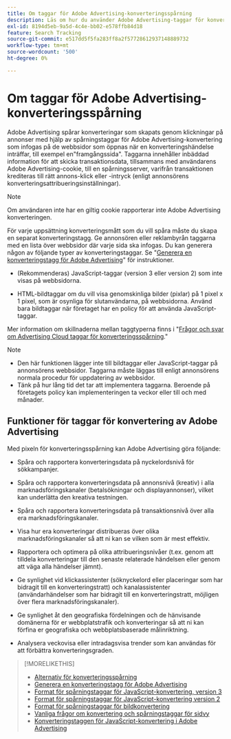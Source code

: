 ```yaml
---
title: Om taggar för Adobe Advertising-konverteringsspårning
description: Läs om hur du använder Adobe Advertising-taggar för konvertering.
exl-id: 8194d5eb-9a5d-4c4e-bb02-e578ffb84d18
feature: Search Tracking
source-git-commit: e517dd5f5fa283ff8a2f57728612937148889732
workflow-type: tm+mt
source-wordcount: '500'
ht-degree: 0%

---
```


# Om taggar för Adobe Advertising-konverteringsspårning

Adobe Advertising spårar konverteringar som skapats genom klickningar på annonser med hjälp av spårningstaggar för Adobe Advertising-konvertering som infogas på de webbsidor som öppnas när en konverteringshändelse inträffar, till exempel en&quot;framgångssida&quot;. Taggarna innehåller inbäddad information för att skicka transaktionsdata, tillsammans med användarens Adobe Advertising-cookie, till en spårningsserver, varifrån transaktionen krediteras till rätt annons-klick eller -intryck (enligt annonsörens konverteringsattribueringsinställningar).

>[!NOTE]
>
>Om användaren inte har en giltig cookie rapporterar inte Adobe Advertising konverteringen.

För varje uppsättning konverteringsmått som du vill spåra måste du skapa en separat konverteringstagg. Ge annonsören eller reklambyrån taggarna med en lista över webbsidor där varje sida ska infogas. Du kan generera någon av följande typer av konverteringstaggar. Se &quot;[Generera en konverteringstagg för Adobe Advertising](/help/search-social-commerce/tools/conversion-tag-generate.md)&quot; för instruktioner.

* (Rekommenderas) JavaScript-taggar (version 3 eller version 2) som inte visas på webbsidorna.

* HTML-bildtaggar om du vill visa genomskinliga bilder (pixlar) på 1 pixel x 1 pixel, som är osynliga för slutanvändarna, på webbsidorna. Använd bara bildtaggar när företaget har en policy för att använda JavaScript-taggar.

Mer information om skillnaderna mellan taggtyperna finns i &quot;[Frågor och svar om Advertising Cloud taggar för konverteringsspårning](/help/search-social-commerce/tracking/faqs-conversion-page-view-tracking-tags.md).&quot;

>[!NOTE]
>
>* Den här funktionen lägger inte till bildtaggar eller JavaScript-taggar på annonsörens webbsidor. Taggarna måste läggas till enligt annonsörens normala procedur för uppdatering av webbsidor.
>* Tänk på hur lång tid det tar att implementera taggarna. Beroende på företagets policy kan implementeringen ta veckor eller till och med månader.

## Funktioner för taggar för konvertering av Adobe Advertising

Med pixeln för konverteringsspårning kan Adobe Advertising göra följande:

* Spåra och rapportera konverteringsdata på nyckelordsnivå för sökkampanjer.

* Spåra och rapportera konverteringsdata på annonsnivå (kreativ) i alla marknadsföringskanaler (betalsökningar och displayannonser), vilket kan underlätta den kreativa testningen.

* Spåra och rapportera konverteringsdata på transaktionsnivå över alla era marknadsföringskanaler.

* Visa hur era konverteringar distribueras över olika marknadsföringskanaler så att ni kan se vilken som är mest effektiv.

* Rapportera och optimera på olika attribueringsnivåer (t.ex. genom att tilldela konverteringar till den senaste relaterade händelsen eller genom att väga alla händelser jämnt).

* Ge synlighet vid klickassistenter (söknyckelord eller placeringar som har bidragit till en konverteringstratt) och kanalassistenter (användarhändelser som har bidragit till en konverteringstratt, möjligen över flera marknadsföringskanaler).

* Ge synlighet åt den geografiska fördelningen och de hänvisande domänerna för er webbplatstrafik och konverteringar så att ni kan förfina er geografiska och webbplatsbaserade målinriktning.

* Analysera veckovisa eller intradagsvisa trender som kan användas för att förbättra konverteringsgraden.

>[!MORELIKETHIS]
>
>* [Alternativ för konverteringsspårning](conversion-tracking-about.md)
>* [Generera en konverteringstagg för Adobe Advertising](/help/search-social-commerce/tools/conversion-tag-generate.md)
>* [Format för spårningstaggar för JavaScript-konvertering, version 3](format-conversion-tag-jsv3.md)
>* [Format för spårningstaggar för JavaScript-konvertering version 2](format-conversion-tag-jsv2.md)
>* [Format för spårningstaggar för bildkonvertering](format-conversion-tag-image.md)
>* [Vanliga frågor om konvertering och spårningstaggar för sidvy](faqs-conversion-page-view-tracking-tags.md)
>* [Konverteringstaggen för JavaScript-konvertering i Adobe Advertising](/help/search-social-commerce/tracking/itp-conversion-mapping-tag.md)
